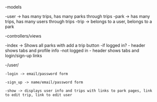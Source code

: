 
-models

  -user -> has many trips, has many parks through trips
  -park -> has many trips, has many users through trips
  -trip -> belongs to a user, belongs to a park


-controllers/views

  -index -> Shows all parks with add a trip button
    -if logged in? - header shows tabs and profile info
    -not logged in - header shows tabs and login/sign-up links

  -/user/

    -login -> email/password form

    -sign_up -> name/email/password form

    -show -> displays user info and trips with links to park pages, link to edit trip, link to edit user

